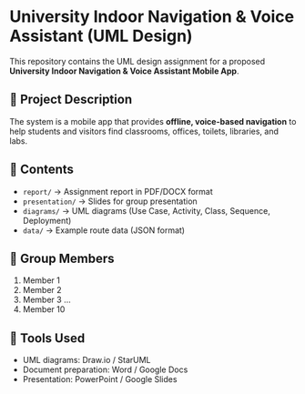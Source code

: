 # University Indoor Navigation & Voice Assistant (UML Design)

This repository contains the UML design assignment for a proposed **University Indoor Navigation & Voice Assistant Mobile App**.

## 📌 Project Description
The system is a mobile app that provides **offline, voice-based navigation** to help students and visitors find classrooms, offices, toilets, libraries, and labs.

## 📂 Contents
- `report/` → Assignment report in PDF/DOCX format  
- `presentation/` → Slides for group presentation  
- `diagrams/` → UML diagrams (Use Case, Activity, Class, Sequence, Deployment)  
- `data/` → Example route data (JSON format)

## 👥 Group Members
1. Member 1
2. Member 2
3. Member 3
...
10. Member 10

## 🚀 Tools Used
- UML diagrams: Draw.io / StarUML  
- Document preparation: Word / Google Docs  
- Presentation: PowerPoint / Google Slides  
